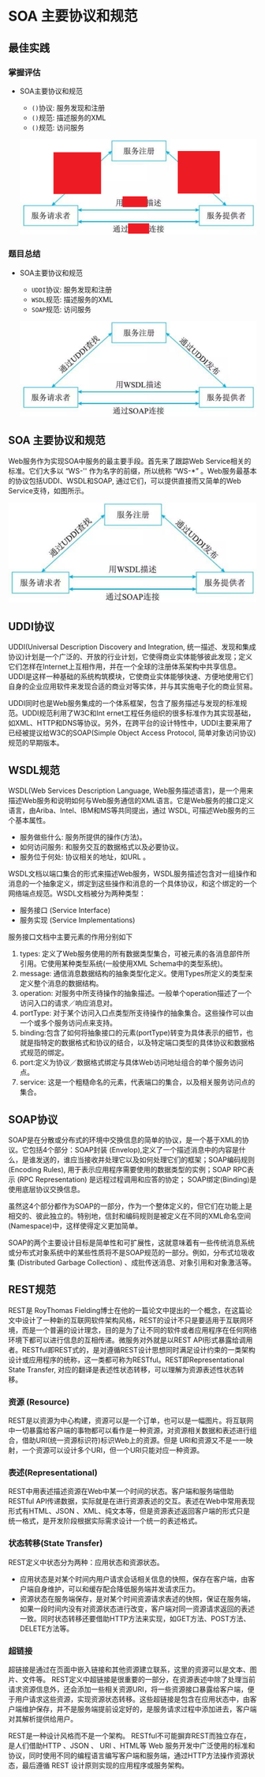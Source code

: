 # SOA 主要协议和规范

## 最佳实践

### 掌握评估

- SOA主要协议和规范

    - `()`协议: 服务发现和注册
    - `()`规范: 描述服务的XML
    - `()`规范: 访问服务

    ![alt text](4SOA主要协议和规范/基本Web服务协议_评估.png)

### 题目总结

- SOA主要协议和规范

    - `UDDI`协议: 服务发现和注册
    - `WSDL`规范: 描述服务的XML
    - `SOAP`规范: 访问服务

    ![alt text](4SOA主要协议和规范/基本Web服务协议.png)


## SOA 主要协议和规范
Web服务作为实现SOA中服务的最主要手段。首先来了跟踪Web Service相关的标准。它们大多以 “WS-'' 作为名字的前缀，所以统称 “WS-*” 。Web服务最基本的协议包括UDDI、WSDL和SOAP, 通过它们，可以提供直接而又简单的Web Service支待，如图所示。


![alt text](4SOA主要协议和规范/基本Web服务协议.png)

## UDDI协议

UDDI(Universal Description Discovery and Integration, 统一描述、发现和集成协议)计划是一个广泛的、开放的行业计划，它使得商业实体能够彼此发现；定义它们怎样在Internet上互相作用，并在一个全球的注册体系架构中共享信息。UDDI是这样一种基础的系统构筑模块，它使商业实体能够快速、方便地使用它们自身的企业应用软件来发现合适的商业对等实体，并与其实施电子化的商业贸易。

UDDI同时也是Web服务集成的一个体系框架，包含了服务描述与发现的标准规范。UDDI规范利用了W3C和Int ernet工程任务组织的很多标准作为其实现基础，如XML、HTTP和DNS等协议。另外，在跨平台的设计特性中，UDDI主要采用了已经被提议给W3C的SOAP(Simple Object Access Protocol, 简单对象访问协议)规范的早期版本。

## WSDL规范

WSDL(Web Services Description Language, Web服务描述语言)，是一个用来描述Web服务和说明如何与Web服务通信的XML语言。它是Web服务的接口定义语言，由Ariba、Intel、IBM和MS等共同提出，通过 WSDL, 可描述Web服务的三个基本属性。

- 服务做些什么: 服务所提供的操作(方法)。
- 如何访问服务: 和服务交互的数据格式以及必要协议。
- 服务位于何处: 协议相关的地址，如URL 。

WSDL文档以端口集合的形式来描述Web服务，WSDL服务描述包含对一组操作和消息的一个抽象定义，绑定到这些操作和消息的一个具体协议，和这个绑定的一个网络端点规范。WSDL文档被分为两种类型：

- 服务接口 (Service Interface) 
- 服务实现 (Service Implementations) 

服务接口文档中主要元素的作用分别如下

1. types: 定义了Web服务使用的所有数据类型集合，可被元素的各消息部件所引用。它使用某种类型系统(一般使用XML Schema中的类型系统)。
2. message: 通信消息数据结构的抽象类型化定义。使用Types所定义的类型来定义整个消息的数据结构。
3. operation: 对服务中所支待操作的抽象描述。一般单个operation描述了一个访问入口的请求／响应消息对。
4. portType: 对于某个访问入口点类型所支待操作的抽象集合。这些操作可以由一个或多个服务访问点来支持。
5. binding:包含了如何将抽象接口的元素(portType)转变为具体表示的细节，也就是指特定的数据格式和协议的结合，以及特定端口类型的具体协议和数据格式规范的绑定。
6. port:定义为协议／数据格式绑定与具体Web访问地址组合的单个服务访问点。
7. service: 这是一个粗糙命名的元素，代表端口的集合，以及相关服务访问点的集合。

## SOAP协议

SOAP是在分散或分布式的环境中交换信息的简单的协议，是一个基于XML的协议。它包括4个部分：SOAP封装 (Envelop),定义了一个描述消息中的内容是什么，是谁发送的，谁应当接收并处理它以及如何处理它们的框架；SOAP编码规则(Encoding Rules), 用于表示应用程序需要使用的数据类型的实例；SOAP RPC表示 (RPC Representation) 是远程过程调用和应答的协定； SOAP绑定(Binding)是使用底层协议交换信息。

虽然这4个部分都作为SOAP的一部分，作为一个整体定义的，但它们在功能上是相交的、彼此独立的。特别地，信封和编码规则是被定义在不同的XML命名空间(Namespace)中，这样使得定义更加简单。

SOAP的两个主要设计目标是简单性和可扩展性，这就意味着有一些传统消息系统或分布式对象系统中的某些性质将不是SOAP规范的一部分。例如，分布式垃圾收集 (Distributed Garbage Collection) 、成批传送消息、对象引用和对象激活等。


## REST规范

REST是 RoyThomas Fielding博士在他的一篇论文中提出的一个概念，在这篇论文中设计了一种新的互联网软件架构风格，REST的设计不只是要适用于互联网环境，而是一个普遍的设计理念，目的是为了让不同的软件或者应用程序在任何网络环境下都可以进行信息的互相传递。微服务对外就是以REST API形式暴露给调用者。RESTful即REST式的，是对遵循REST设计思想同时满足设计约束的一类架构设计或应用程序的统称，这一类都可称为RESTful。REST即Representational State Transfer, 对应的翻译是表述性状态转移，可以理解为资源表述性状态转移。


### 资源 (Resource)

REST是以资源为中心构建，资源可以是一个订单，也可以是一幅图片。将互联网中一切暴露给客户端的事物都可以看作是一种资源，对资源相关数据和表述进行组合，借助URI(统一资源标识符)标识Web上的资源。但是 URI和资源又不是一一映射，一个资源可以设计多个URI，但一个URI只能对应一种资源。


### 表述(Representational)

REST中用表述描述资源在Web中某一个时间的状态。客户端和服务端借助RESTful API传递数据，实际就是在进行资源表述的交互。表述在Web中常用表现形式有HTML、JSON 、XML、纯文本等，但是资源表述返回客户端的形式只是统一格式，是开发阶段根据实际需求设计一个统一的表述格式。

### 状态转移(State Transfer) 

REST定义中状态分为两种：应用状态和资源状态。

- 应用状态是对某个时间内用户请求会话相关信息的快照，保存在客户端，由客户端自身维护，可以和缓存配合降低服务端并发请求压力。
- 资源状态在服务端保存，是对某个时间资源请求表述的快照，保证在服务端，如果一段时间内没有对资源状态进行改变，客户端对同一资源请求返回的表述一致。同时状态转移还要借助HTTP方法来实现，如GET方法、POST方法、DELETE方法等。

### 超链接

超链接是通过在页面中嵌入链接和其他资源建立联系，这里的资源可以是文本、图片、文件等。 REST定义中超链接是很重要的一部分，在资源表述中除了处理当前请求资源信息外，还会添加一些相关资源URI，将一些资源接口暴露给客户端，便于用户请求这些资源，实现资源状态转移。这些超链接是包含在应用状态中，由客户端维护保存，并不是服务端提前设定好的，是服务请求过程中添加进去，客户端对其解析提供给用户。

REST是一种设计风格而不是一个架构。 RESTful不可能摒弃REST而独立存在，是人们借助HTTP 、JSON 、 URI 、HTML等 Web 服务开发中广泛使用的标准和协议，同时使用不同的编程语言编写客户端和服务端，通过HTTP方法操作资源状态，最后遵循 REST 设计原则实现的应用程序或服务架构。



